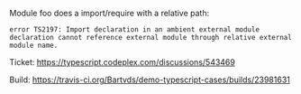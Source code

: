 Module foo does a import/require with a relative path:

````
error TS2197: Import declaration in an ambient external module declaration cannot reference external module through relative external module name.
````

Ticket: https://typescript.codeplex.com/discussions/543469

Build: https://travis-ci.org/Bartvds/demo-typescript-cases/builds/23981631
